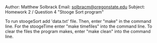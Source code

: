 Author: Matthew Solbrack 
Email: solbracm@oregonstate.edu
Subject: Homework 2 / Question 4 "Stooge Sort program"

To run stoogeSort add 'data.txt' file. Then, enter "make" in the command line. For the stoogeTime enter "make timefiles" into the command line. To clear the files the program makes, enter "make clean" into the command line. 

